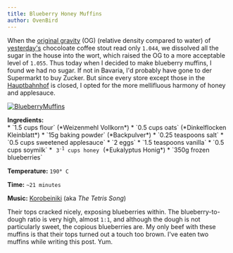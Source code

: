 ```yaml
---
title: Blueberry Honey Muffins
author: OvenBird
---
```


When the [original gravity](http://en.wikipedia.org/wiki/Gravity_%28alcoholic_beverage%29) (OG) (relative density compared to water) of [yesterday's](http://www.sketchbrewing.com/2014/02/coffee-stout-round-2.html) chocoloate coffee stout read only `1.044`, we dissolved all the sugar in the house into the wort, which raised the OG to a more acceptable level of `1.055`. Thus today when I decided to make blueberry muffins, I found we had no sugar. If not in Bavaria, I'd probably have gone to der Supermarkt to buy Zucker. But since every store except those in the [Hauptbahnhof](http://en.wikipedia.org/wiki/M%C3%BCnchen_Hauptbahnhof) is closed, I opted for the more mellifluous harmony of honey and applesauce.

[![BlueberryMuffins](http://i.imgur.com/bRXvQ5Fl.jpg "blueberry muffins")](http://i.imgur.com/bRXvQ5F.jpg)
<p style="margin: 0px"><b>Ingredients:</b></p>
 * `1.5 cups flour` (*Weizenmehl Vollkorn*)  
 * `0.5 cups oats` (*Dinkelflocken Kleinblatt*)   
 * `15g baking powder` (*Backpulver*)  
 * `0.25 teaspoons salt`  
 * `0.5 cups sweetened applesauce`  
 * `2 eggs`  
 * `1.5 teaspoons vanilla`  
 * `0.5 cups soymilk`  
 * <code style="padding: 5px 5px">3<sup>-1</sup> cups honey</code> (*Eukalyptus Honig*)  
 * `350g frozen blueberries`


**Temperature:** <code>190<b>&deg;</b> C</code>

**Time:** `~21 minutes`

**Music:** [Korobeiniki](http://en.wikipedia.org/wiki/Korobeiniki) (aka *The Tetris Song*) 

Their tops cracked nicely, exposing blueberries within. The blueberry-to-dough ratio is very high, almost `1:1`, and although the dough is not particularly sweet, the copious blueberries are. My only beef with these muffins is that their tops turned out a touch too brown. I've eaten two muffins while writing this post. Yum.
